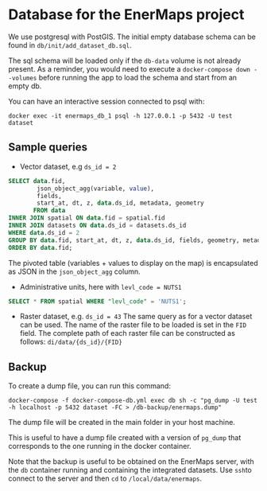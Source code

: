 # Database for the EnerMaps project

We use postgresql with PostGIS. The initial empty database schema can be found in `db/init/add_dataset_db.sql`.

The sql schema will be loaded only if the `db-data` volume is not already present.
As a reminder, you would need to execute a `docker-compose down --volumes` before running the app to load the schema and start from an empty db.

You can have an interactive session connected to psql with:

```
docker exec -it enermaps_db_1 psql -h 127.0.0.1 -p 5432 -U test dataset
```

## Sample queries

- Vector dataset, e.g `ds_id = 2`

```sql
SELECT data.fid,
		json_object_agg(variable, value),
		fields,
		start_at, dt, z, data.ds_id, metadata, geometry
       FROM data
INNER JOIN spatial ON data.fid = spatial.fid
INNER JOIN datasets ON data.ds_id = datasets.ds_id
WHERE data.ds_id = 2
GROUP BY data.fid, start_at, dt, z, data.ds_id, fields, geometry, metadata
ORDER BY data.fid;
```

The pivoted table (variables + values to display on the map) is encapsulated as JSON in the `json_object_agg` column.


- Administrative units, here with `levl_code = NUTS1`

```sql
SELECT * FROM spatial WHERE "levl_code" = 'NUTS1';
```

- Raster dataset, e.g. `ds_id = 43`
The same query as for a vector dataset can be used. The name of the raster file to be loaded is set in the `FID` field. The complete path of each raster file can be constructed as follows:
`di/data/{ds_id}/{FID}`


## Backup

To create a dump file, you can run this command:
```
docker-compose -f docker-compose-db.yml exec db sh -c "pg_dump -U test -h localhost -p 5432 dataset -FC > /db-backup/enermaps.dump"
```
The dump file will be created in the main folder in your host machine.

This is useful to have a dump file created with a version of `pg_dump` that corresponds to the one running in the docker container.

Note that the backup is useful to be obtained on the EnerMaps server, with the `db` container running and containing the integrated datasets. Use `ssh`to connect to the server and then `cd` to `/local/data/enermaps`.

